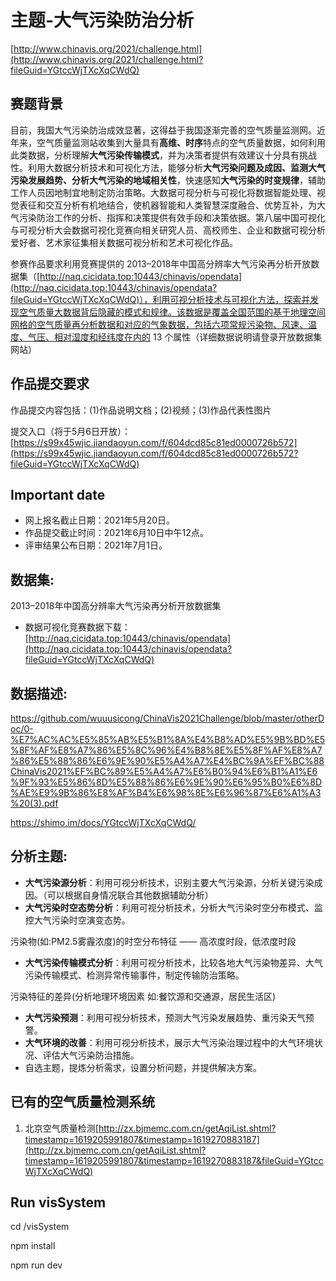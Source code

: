 # 主题-大气污染防治分析

[http://www.chinavis.org/2021/challenge.html](http://www.chinavis.org/2021/challenge.html?fileGuid=YGtccWjTXcXqCWdQ)

## 赛题背景

目前，我国大气污染防治成效显著，这得益于我国逐渐完善的空气质量监测网。近年来，空气质量监测站收集到大量具有**高维、时序**特点的空气质量数据，如何利用此类数据，分析理解**大气污染传输模式**，并为决策者提供有效建议十分具有挑战性。利用大数据分析技术和可视化方法，能够分析**大气污染问题及成因、监测大气污染发展趋势、分析大气污染的地域相关性**，快速感知**大气污染的时变规律**，辅助工作人员因地制宜地制定防治策略。大数据可视分析与可视化将数据智能处理、视觉表征和交互分析有机地结合，使机器智能和人类智慧深度融合、优势互补，为大气污染防治工作的分析、指挥和决策提供有效手段和决策依据。第八届中国可视化与可视分析大会数据可视化竞赛向相关研究人员、高校师生、企业和数据可视分析爱好者、艺术家征集相关数据可视分析和艺术可视化作品。

参赛作品要求利用竞赛提供的 2013–2018年中国高分辨率大气污染再分析开放数据集（[http://naq.cicidata.top:10443/chinavis/opendata](http://naq.cicidata.top:10443/chinavis/opendata?fileGuid=YGtccWjTXcXqCWdQ)），利用可视分析技术与可视化方法，探索并发现空气质量大数据背后隐藏的模式和规律。该数据是覆盖全国范围的基于地理空间网格的空气质量再分析数据和对应的气象数据，包括六项常规污染物、风速、温度、气压、相对湿度和经纬度在内的 13 个属性（详细数据说明请登录开放数据集网站）

## 作品提交要求

作品提交内容包括：(1)作品说明文档；(2)视频；(3)作品代表性图片

提交入口（将于5月6日开放）：[https://s99x45wjic.jiandaoyun.com/f/604dcd85c81ed0000726b572](https://s99x45wjic.jiandaoyun.com/f/604dcd85c81ed0000726b572?fileGuid=YGtccWjTXcXqCWdQ)

## Important date

* 网上报名截止日期：2021年5月20日。
* 作品提交截止时间：2021年6月10日中午12点。
* 评审结果公布日期：2021年7月1日。
## 数据集:

2013–2018年中国高分辨率大气污染再分析开放数据集

* 数据可视化竞赛数据下载：[http://naq.cicidata.top:10443/chinavis/opendata](http://naq.cicidata.top:10443/chinavis/opendata?fileGuid=YGtccWjTXcXqCWdQ)
## 数据描述:

https://github.com/wuuusicong/ChinaVis2021Challenge/blob/master/otherDoc/0-%E7%AC%AC%E5%85%AB%E5%B1%8A%E4%B8%AD%E5%9B%BD%E5%8F%AF%E8%A7%86%E5%8C%96%E4%B8%8E%E5%8F%AF%E8%A7%86%E5%88%86%E6%9E%90%E5%A4%A7%E4%BC%9A%EF%BC%88ChinaVis2021%EF%BC%89%E5%A4%A7%E6%B0%94%E6%B1%A1%E6%9F%93%E5%86%8D%E5%88%86%E6%9E%90%E6%95%B0%E6%8D%AE%E9%9B%86%E8%AF%B4%E6%98%8E%E6%96%87%E6%A1%A3%20(3).pdf

https://shimo.im/docs/YGtccWjTXcXqCWdQ/ 



## 分析主题:

* **大气污染源分析**：利用可视分析技术，识别主要大气污染源，分析关键污染成因。（可以根据自身情况联合其他数据辅助分析）
* **大气污染时空态势分析**：利用可视分析技术，分析大气污染时空分布模式、监控大气污染时空演变态势。

污染物(如:PM2.5雾霾浓度)的时空分布特征 —— 高浓度时段，低浓度时段



* **大气污染传输模式分析**：利用可视分析技术，比较各地大气污染物差异、大气污染传输模式、检测异常传输事件，制定传输防治策略。

污染特征的差异(分析地理环境因素 如:餐饮源和交通源，居民生活区)


* **大气污染预测**：利用可视分析技术，预测大气污染发展趋势、重污染天气预警。
* **大气环境的改善**：利用可视分析技术，展示大气污染治理过程中的大气环境状况、评估大气污染防治措施。
* 自选主题，提炼分析需求，设置分析问题，并提供解决方案。
## 已有的空气质量检测系统

1. 北京空气质量检测[http://zx.bjmemc.com.cn/getAqiList.shtml?timestamp=1619205991807&timestamp=1619270883187](http://zx.bjmemc.com.cn/getAqiList.shtml?timestamp=1619205991807&timestamp=1619270883187&fileGuid=YGtccWjTXcXqCWdQ)

## Run visSystem

cd /visSystem

npm install

npm run dev

